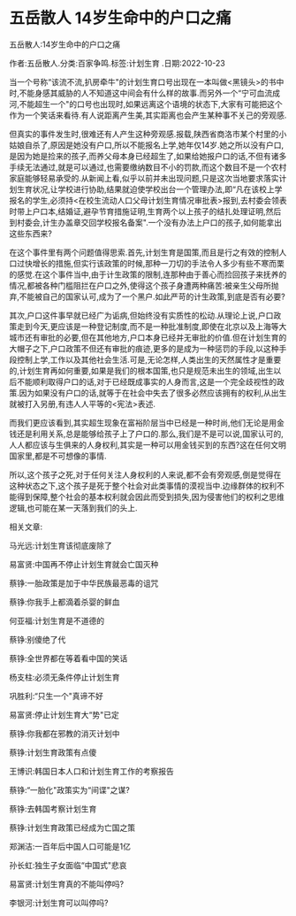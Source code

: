 # 五岳散人  14岁生命中的户口之痛

五岳散人:14岁生命中的户口之痛

作者:五岳散人.分类:百家争鸣.标签:计划生育 .日期:2022-10-23

当一个号称“该流不流,扒房牵牛"的计划生育口号出现在一本叫做<黑镜头>的书中时,不能身感其威胁的人不知道这中间会有什么样的故事.而另外一个“宁可血流成河,不能超生一个"的口号也出现时,如果远离这个语境的状态下,大家有可能把这个作为一个笑话来看待.有人说距离产生美,其实距离也会产生某种事不关己的旁观感.

但真实的事件发生时,很难还有人产生这种旁观感.报载,陕西省商洛市某个村里的小姑娘自杀了,原因是她没有户口,所以不能报名上学,她年仅14岁.她之所以没有户口,是因为她是捡来的孩子,而养父母本身已经超生了,如果给她报户口的话,不但有诸多手续无法通过,就是可以通过,也需要缴纳数目不小的罚款,而这个数目不是一个农村家庭能够轻易承受的.从新闻上看,似乎以前并未出现问题,只是这次当地要求落实计划生育状况,让学校进行协助,结果就迫使学校出台一个管理办法,即“凡在该校上学报名的学生,必须持<在校生流动人口父母计划生育情况审批表>报到,去村委会领表时带上户口本,结婚证,避孕节育措施证明,生育两个以上孩子的结扎处理证明,然后到村委会,计生办盖章交回学校报名备案".一个没有办法上户口的孩子,如何能拿出这些东西来?

在这个事件里有两个问题值得思索.首先,计划生育是国策,而且是行之有效的控制人口过快增长的措施,但实行该政策的时候,那种一刀切的手法令人多少有些不寒而栗的感觉.在这个事件当中,由于计生政策的限制,连那种由于善心而捡回孩子来抚养的情况,都被各种门槛阻拦在户口之外,使得这个孩子身遭两种痛苦:被亲生父母所抛弃,不能被自己的国家认可,成为了一个黑户.如此严苛的计生政策,到底是否有必要?

其次,户口这件事早就已经广为诟病,但始终没有实质性的松动.从理论上说,户口政策走到今天,更应该是一种登记制度,而不是一种批准制度,即使在北京以及上海等大城市还有审批的必要,但在其他地方,户口本身已经并无审批的价值.但在计划生育的大帽子之下,户口政策不但还有审批的痕迹,更多的是成为一种惩罚的手段,以这种手段控制上学,工作以及其他社会生活.可是,无论怎样,人类出生的天然属性才是重要的,计划生育再如何重要,如果是我们的根本国策,也只是规范未出生的领域,出生以后不能顺利取得户口的话,对于已经既成事实的人身而言,这是一个完全歧视性的政策.因为如果没有户口的话,就等于在社会中失去了很多必然应该拥有的权利,从出生就被打入另册,有违人人平等的<宪法>表述.

而我们更应该看到,其实超生现象在富裕阶层当中已经是一种时尚,他们无论是用金钱还是利用关系,总是能够给孩子上了户口的.那么,我们是不是可以说,国家认可的,人人都应该与生俱来的人身权利,其实是一种可以用金钱买到的东西?这在任何文明国家里,都是不可想像的事情.

所以,这个孩子之死,对于任何关注人身权利的人来说,都不会有旁观感,倒是觉得在这种状态之下,这个孩子是死于整个社会对此类事情的漠视当中.边缘群体的权利不能得到保障,整个社会的基本权利就会因此而受到损失,因为侵害他们的权利之思维逻辑,也可能在某一天落到我们的头上.



相关文章:

马光远:计划生育该彻底废除了

易富贤:中国再不停止计划生育就会亡国灭种

蔡铮:一胎政策是加于中华民族最恶毒的诅咒

蔡铮:你我手上都滴着杀婴的鲜血

何亚福:计划生育是不道德的

蔡铮:别傻绝了代

蔡铮:全世界都在等着看中国的笑话

杨支柱:必须无条件停止计划生育

巩胜利:“只生一个"真谛不好

易富贤:停止计划生育大“势"已定

蔡铮:你我都在邪教的消灭计划中

蔡铮:计划生育政策有点傻

王博识:韩国日本人口和计划生育工作的考察报告

蔡铮:“一胎化"政策实为“间谍"之谋?

蔡铮:去韩国考察计划生育

蔡铮:计划生育政策已经成为亡国之策

郑渊洁:一百年后中国人口可能是1亿

孙长虹:独生子女面临“中国式"悲哀

易富贤:计划生育真的不能叫停吗?

李银河:计划生育可以叫停吗?